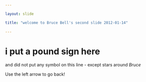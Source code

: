 ```yaml
---

layout: slide

title: "welcome to Bruce Bell's second slide 2012-01-14"
 
---
```


# i put a pound sign here

and did not put any symbol  on this line - except stars around *Bruce*

Use the left arrow to go back!
